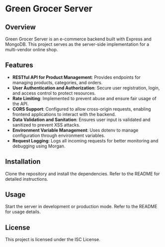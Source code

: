 # Green Grocer Server

## Overview
Green Grocer Server is an e-commerce backend built with Express and MongoDB. This project serves as the server-side implementation for a multi-vendor online shop.

## Features
- **RESTful API for Product Management**: Provides endpoints for managing products, categories, and orders.
- **User Authentication and Authorization**: Secure user registration, login, and access control to protect resources.
- **Rate Limiting**: Implemented to prevent abuse and ensure fair usage of the API.
- **CORS Support**: Configured to allow cross-origin requests, enabling frontend applications to interact with the backend.
- **Data Validation and Sanitation**: Ensures user input is validated and sanitized to prevent XSS attacks.
- **Environment Variable Management**: Uses dotenv to manage configuration through environment variables.
- **Request Logging**: Logs all incoming requests for better monitoring and debugging using Morgan.

## Installation
Clone the repository and install the dependencies. Refer to the README for detailed instructions.

## Usage
Start the server in development or production mode. Refer to the README for usage details.

## License
This project is licensed under the ISC License.
